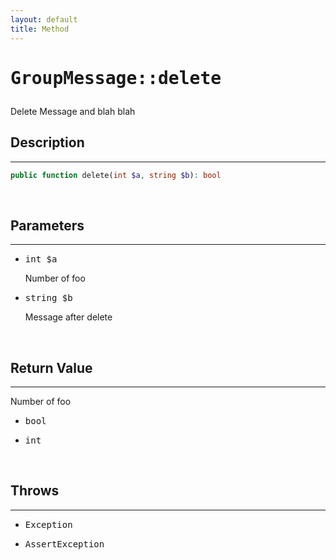 ```yaml
---
layout: default
title: Method
---
```

<h1 style="font-weight: bold;"><pre>GroupMessage::delete</pre></h1>
<div class="context">
  Delete Message and blah blah
</div>
<div class="context">
  <h2>Description</h2>
  <hr>

  ```php
  public function delete(int $a, string $b): bool
  ```
</div>
<br>
<div class="context">
  <h2>Parameters</h2>
  <hr>
  <ul>
    <li><pre>int $a</pre> <span>Number of foo</span></li>
    <li><pre>string $b</pre> <span>Message after delete</span></li>
  </ul>
</div>
<br>
<div class="context">
  <h2>Return Value</h2>
    <hr>
    <span>Number of foo</span>
    <ul>
      <li><pre>bool</pre></li>
      <li><pre>int</pre></li>
    </ul>
</div>
<br>
<div>
  <h2>Throws</h2>
    <hr>
    <ul>
      <li><pre>Exception</pre></li>
      <li><pre>AssertException</pre></li>
    </ul>
</div>
</div>
